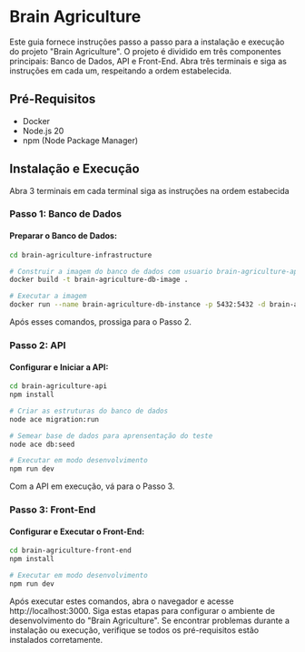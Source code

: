 # Brain Agriculture

Este guia fornece instruções passo a passo para a instalação e execução do projeto "Brain Agriculture". O projeto é dividido em três componentes principais: Banco de Dados, API e Front-End. Abra três terminais e siga as instruções em cada um, respeitando a ordem estabelecida.

## Pré-Requisitos
- Docker
- Node.js 20
- npm (Node Package Manager)

## Instalação e Execução
Abra 3 terminais em cada terminal siga as instruções na ordem estabecida

### Passo 1: Banco de Dados
#### Preparar o Banco de Dados:
```bash
cd brain-agriculture-infrastructure

# Construir a imagem do banco de dados com usuario brain-agriculture-api comfigurado
docker build -t brain-agriculture-db-image .

# Executar a imagem
docker run --name brain-agriculture-db-instance -p 5432:5432 -d brain-agriculture-db-image
```
Após esses comandos, prossiga para o Passo 2.

### Passo 2: API
#### Configurar e Iniciar a API:
```bash
cd brain-agriculture-api
npm install

# Criar as estruturas do banco de dados
node ace migration:run

# Semear base de dados para aprensentação do teste
node ace db:seed

# Executar em modo desenvolvimento
npm run dev
```
Com a API em execução, vá para o Passo 3.

### Passo 3: Front-End
#### Configurar e Executar o Front-End:
```bash
cd brain-agriculture-front-end
npm install

# Executar em modo desenvolvimento
npm run dev

```
Após executar estes comandos, abra o navegador e acesse http://localhost:3000.
Siga estas etapas para configurar o ambiente de desenvolvimento do "Brain Agriculture". Se encontrar problemas durante a instalação ou execução, verifique se todos os pré-requisitos estão instalados corretamente.

